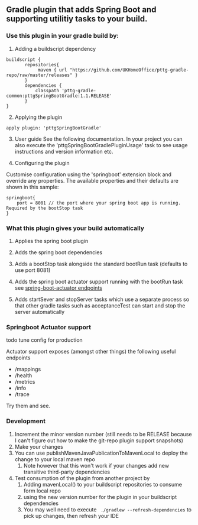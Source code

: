 ## Gradle plugin that adds Spring Boot and supporting utilitiy tasks to your build.

### Use this plugin in your gradle build by:

1. Adding a buildscript dependency

```
buildscript {
       repositories{
            maven { url "https://github.com/UKHomeOffice/pttg-gradle-repo/raw/master/releases" }
       }
       dependencies {
           classpath 'pttg-gradle-common:pttgSpringBootGradle:1.1.RELEASE'
       }
}
```

2. Applying the plugin

```
apply plugin: 'pttgSpringBootGradle'
```

3. User guide
See the following documentation. In your project you can also execute the 'pttgSpringBootGradlePluginUsage' task to
see usage instructions and version information etc.

3. Configuring the plugin

Customise configuration using the 'springboot' extension block and override any properties.
The available properties and their defaults are shown in this sample:

```
springboot{
    port = 8081 // the port where your spring boot app is running. Required by the bootStop task
}
```

### What this plugin gives your build automatically

1. Applies the spring boot plugin

2. Adds the spring boot dependencies

3. Adds a bootStop task alongside the standard bootRun task (defaults to use port 8081)

4. Adds the spring boot actuator support running with the bootRun task
see [spring-boot-actuator endpoints](http://docs.spring.io/spring-boot/docs/current-SNAPSHOT/reference/htmlsingle/#production-ready-endpoints)

5. Adds startSever and stopServer tasks which use a separate process so that other gradle tasks such as acceptanceTest
can start and stop the server automatically 

### Springboot Actuator support
todo tune config for production

Actuator support exposes (amongst other things) the following useful endpoints

  * /mappings
  * /health
  * /metrics
  * /info
  * /trace 

Try them and see.

### Development

1. Increment the minor version number (still needs to be RELEASE because I can't figure out how to make the git-repo plugin support snapshots)
2. Make your changes
3. You can use publishMavenJavaPublicationToMavenLocal to deploy the change to your local maven repo
   1. Note however that this won't work if your changes add new transitive third-party dependencies
4. Test consumption of the plugin from another project by
   1. Adding mavenLocal() to your buildscript repositories to consume form local repo
   2. using the new version number for the plugin in your buildscript dependencies
   3. You may well need to execute ``` ./gradlew --refresh-dependencies``` to pick up changes, then refresh your IDE
